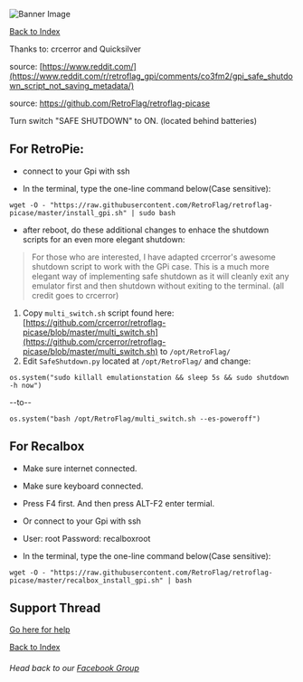 ![Banner Image](https://sinisterspatula.github.io/RetroflagGpiGuides/images/GuidesBanner.png)

[Back to Index](https://sinisterspatula.github.io/RetroflagGpiGuides/)

Thanks to: crcerror and Quicksilver

source: [https://www.reddit.com/](https://www.reddit.com/r/retroflag_gpi/comments/co3fm2/gpi_safe_shutdown_script_not_saving_metadata/)

source: https://github.com/RetroFlag/retroflag-picase

Turn switch "SAFE SHUTDOWN" to ON. (located behind batteries)

## For RetroPie:

* connect to your Gpi with ssh

* In the terminal, type the one-line command below(Case sensitive):

```
wget -O - "https://raw.githubusercontent.com/RetroFlag/retroflag-picase/master/install_gpi.sh" | sudo bash
```

* after reboot, do these additional changes to enhace the shutdown scripts for an even more elegant shutdown:

> For those who are interested, I have adapted crcerror's awesome shutdown script to work with the GPi case. This is a much more elegant way of implementing safe shutdown as it will cleanly exit any emulator first and then shutdown without exiting to the terminal. (all credit goes to crcerror)

1. Copy `multi_switch.sh` script found here: [https://github.com/crcerror/retroflag-picase/blob/master/multi_switch.sh](https://github.com/crcerror/retroflag-picase/blob/master/multi_switch.sh) to `/opt/RetroFlag/`
1. Edit `SafeShutdown.py` located at `/opt/RetroFlag/` and change:
```
os.system("sudo killall emulationstation && sleep 5s && sudo shutdown -h now")
```
--to--
```
os.system("bash /opt/RetroFlag/multi_switch.sh --es-poweroff")
```


## For Recalbox

* Make sure internet connected.

* Make sure keyboard connected.

* Press F4 first. And then press ALT-F2 enter termial.

* Or connect to your Gpi with ssh

* User: root Password: recalboxroot

* In the terminal, type the one-line command below(Case sensitive):

```
wget -O - "https://raw.githubusercontent.com/RetroFlag/retroflag-picase/master/recalbox_install_gpi.sh" | bash
```


## Support Thread
[Go here for help](https://www.facebook.com/groups/401660300458844/)

[Back to Index](https://sinisterspatula.github.io/RetroflagGpiGuides/)

###### Head back to our [Facebook Group](https://www.facebook.com/groups/401660300458844/)

